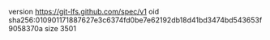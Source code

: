 version https://git-lfs.github.com/spec/v1
oid sha256:010901171887627e3c6374fd0be7e62192db18d41bd3474bd543653f9058370a
size 3501
